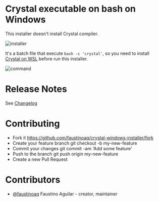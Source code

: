 # Crystal executable on bash on Windows

This installer doesn't install Crystal compiler.

![installer](http://i.imgur.com/NJMVrdy.png)

It's a batch file that execute `bash -c 'crystal'`, so you need to install [Crystal on WSL](https://crystal-lang.org/docs/installation/on_bash_on_ubuntu_on_windows.html) before run this installer.

![command](http://i.imgur.com/1i8ks1z.png)

# Release Notes

See [Changelog](https://github.com/faustinoaq/crystal-windows-installer/blob/master/CHANGELOG.md)

# Contributing

- Fork it https://github.com/faustinoaq/crystal-windows-installer/fork
- Create your feature branch git checkout -b my-new-feature
- Commit your changes git commit -am 'Add some feature'
- Push to the branch git push origin my-new-feature
- Create a new Pull Request

# Contributors

- [@faustinoaq](https://github.com/faustinoaq) Faustino Aguilar - creator, maintainer
